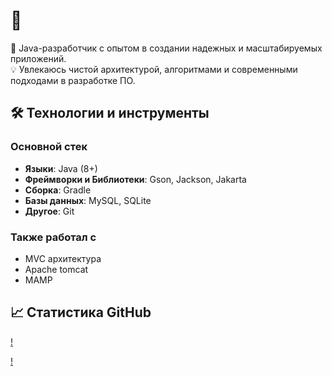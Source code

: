 # 👋

🚀 Java-разработчик с опытом в создании надежных и масштабируемых приложений.  
💡 Увлекаюсь чистой архитектурой, алгоритмами и современными подходами в разработке ПО.

## 🛠️ Технологии и инструменты
### Основной стек
- **Языки**: Java (8+)
- **Фреймворки и Библиотеки**: Gson, Jackson, Jakarta
- **Сборка**: Gradle
- **Базы данных**: MySQL, SQLite
- **Другое**: Git

### Также работал с
- MVC архитектура
- Apache tomcat
- MAMP

## 📈 Статистика GitHub
[!](https://github-readme-stats.vercel.app/api?username=flow2708&show_icons=true&theme=radical)

[!](https://github-readme-stats.vercel.app/api/top-langs/?username=flow2708&layout=compact&theme=radical)
